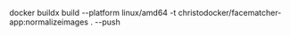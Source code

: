 docker buildx build --platform linux/amd64 -t christodocker/facematcher-app:normalizeimages . --push